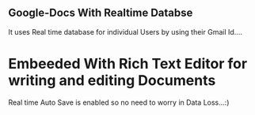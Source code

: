 
## Google-Docs With Realtime Databse

It uses Real time database for individual Users by using their Gmail Id....

# Embeeded With Rich Text Editor for writing and editing Documents

Real time Auto Save is enabled so no need to worry in Data Loss...:)

